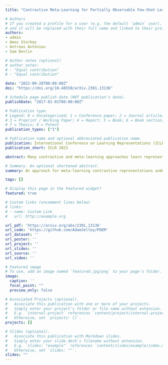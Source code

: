 ```yaml
---
title: "Contrastive Meta-Learning for Partially Observable Few-Shot Learning"

# Authors
# If you created a profile for a user (e.g. the default `admin` user), write the username (folder name) here
# and it will be replaced with their full name and linked to their profile.
authors:
- admin
- Amos Storkey
- Antreas Antoniou
- Sam Devlin

# Author notes (optional)
# author_notes:
# - "Equal contribution"
# - "Equal contribution"

date: "2022-09-28T00:00:00Z"
doi: "https://doi.org/10.48550/arXiv.2301.13136"

# Schedule page publish date (NOT publication's date).
publishDate: "2017-01-01T00:00:00Z"

# Publication type.
# Legend: 0 = Uncategorized; 1 = Conference paper; 2 = Journal article;
# 3 = Preprint / Working Paper; 4 = Report; 5 = Book; 6 = Book section;
# 7 = Thesis; 8 = Patent
publication_types: ["1"]

# Publication name and optional abbreviated publication name.
publication: International Conference on Learning Representations (ICLR) 2023
publication_short: ICLR 2023

abstract: Many contrastive and meta-learning approaches learn representations by identifying common features in multiple views. However, the formalism for these approaches generally assumes features to be shared across views to be captured coherently. We consider the problem of learning a unified representation from partial observations, where useful features may be present in only some of the views. We approach this through a probabilistic formalism enabling views to map to representations with different levels of uncertainty in different components; these views can then be integrated with one another through marginalisation over that uncertainty. Our approach, Partial Observation Experts Modelling (POEM), then enables us to meta-learn consistent representations from partial observations. We evaluate our approach on an adaptation of a comprehensive few-shot learning benchmark, Meta-Dataset, and demonstrate the benefits of POEM over other meta-learning methods at representation learning from partial observations. We further demonstrate the utility of POEM by meta-learning to represent an environment from partial views observed by an agent exploring the environment.

# Summary. An optional shortened abstract.
summary: An approach for meta-learning contrastive representations under partial observability. We demonstrate this approach can be utilised by reinforcement learning agents to learn a representation of their environment.

tags: []

# Display this page in the Featured widget?
featured: true

# Custom links (uncomment lines below)
# links:
# - name: Custom Link
#   url: http://example.org

url_pdf: 'https://arxiv.org/abs/2301.13136'
url_code: 'https://github.com/AdamJelley/POEM'
url_dataset: ''
url_poster: ''
url_project: ''
url_slides: ''
url_source: ''
url_video: ''

# Featured image
# To use, add an image named `featured.jpg/png` to your page's folder.
image:
  caption: ''
  focal_point: ""
  preview_only: false

# Associated Projects (optional).
#   Associate this publication with one or more of your projects.
#   Simply enter your project's folder or file name without extension.
#   E.g. `internal-project` references `content/project/internal-project/index.md`.
#   Otherwise, set `projects: []`.
projects: []

# Slides (optional).
#   Associate this publication with Markdown slides.
#   Simply enter your slide deck's filename without extension.
#   E.g. `slides: "example"` references `content/slides/example/index.md`.
#   Otherwise, set `slides: ""`.
slides: ""
---
```


<!-- {{% callout note %}}
Click the *Cite* button above to demo the feature to enable visitors to import publication metadata into their reference management software.
{{% /callout %}}

{{% callout note %}}
Create your slides in Markdown - click the *Slides* button to check out the example.
{{% /callout %}}

Supplementary notes can be added here, including [code, math, and images](https://wowchemy.com/docs/writing-markdown-latex/). -->
